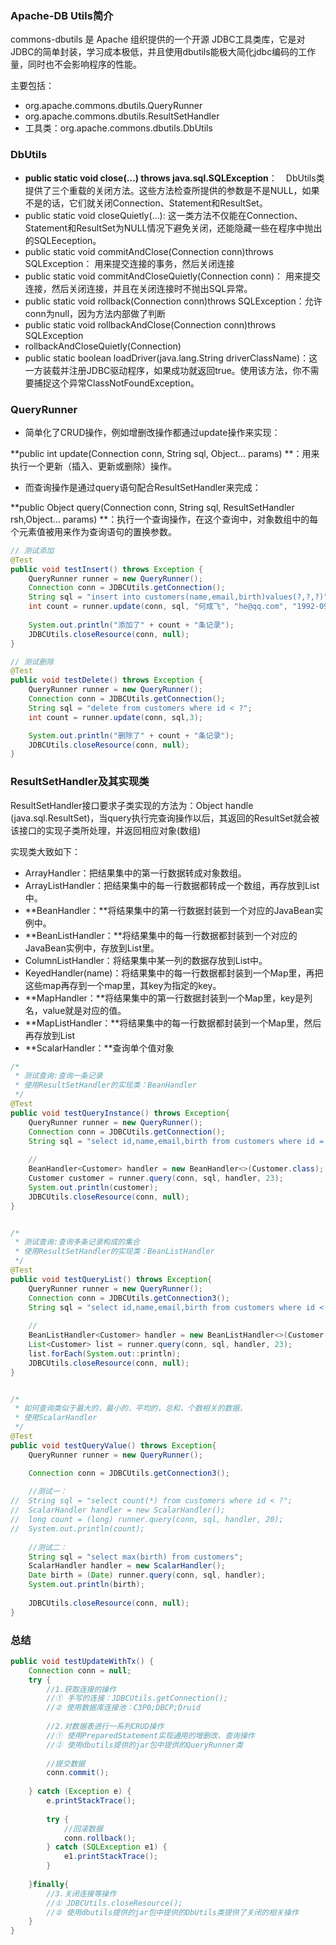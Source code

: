 ### Apache-DB Utils简介

commons-dbutils 是 Apache 组织提供的一个开源 JDBC工具类库，它是对JDBC的简单封装，学习成本极低，并且使用dbutils能极大简化jdbc编码的工作量，同时也不会影响程序的性能。

主要包括：

- org.apache.commons.dbutils.QueryRunner
- org.apache.commons.dbutils.ResultSetHandler
- 工具类：org.apache.commons.dbutils.DbUtils   

### DbUtils

- **public static void close(…) throws java.sql.SQLException**：　DbUtils类提供了三个重载的关闭方法。这些方法检查所提供的参数是不是NULL，如果不是的话，它们就关闭Connection、Statement和ResultSet。
- public static void closeQuietly(…): 这一类方法不仅能在Connection、Statement和ResultSet为NULL情况下避免关闭，还能隐藏一些在程序中抛出的SQLEeception。
- public static void commitAndClose(Connection conn)throws SQLException： 用来提交连接的事务，然后关闭连接
- public static void commitAndCloseQuietly(Connection conn)： 用来提交连接，然后关闭连接，并且在关闭连接时不抛出SQL异常。 
- public static void rollback(Connection conn)throws SQLException：允许conn为null，因为方法内部做了判断
- public static void rollbackAndClose(Connection conn)throws SQLException
- rollbackAndCloseQuietly(Connection)
- public static boolean loadDriver(java.lang.String driverClassName)：这一方装载并注册JDBC驱动程序，如果成功就返回true。使用该方法，你不需要捕捉这个异常ClassNotFoundException。

### QueryRunner

- 简单化了CRUD操作，例如增删改操作都通过update操作来实现：

**public int update(Connection conn, String sql, Object... params) **：用来执行一个更新（插入、更新或删除）操作。

- 而查询操作是通过query语句配合ResultSetHandler来完成：

**public Object query(Connection conn, String sql, ResultSetHandler rsh,Object... params) **：执行一个查询操作，在这个查询中，对象数组中的每个元素值被用来作为查询语句的置换参数。

```java
// 测试添加
@Test
public void testInsert() throws Exception {
	QueryRunner runner = new QueryRunner();
	Connection conn = JDBCUtils.getConnection();
	String sql = "insert into customers(name,email,birth)values(?,?,?)";
	int count = runner.update(conn, sql, "何成飞", "he@qq.com", "1992-09-08");
    
	System.out.println("添加了" + count + "条记录");
	JDBCUtils.closeResource(conn, null);
}

// 测试删除
@Test
public void testDelete() throws Exception {
	QueryRunner runner = new QueryRunner();
	Connection conn = JDBCUtils.getConnection();
	String sql = "delete from customers where id < ?";
	int count = runner.update(conn, sql,3);

	System.out.println("删除了" + count + "条记录");
	JDBCUtils.closeResource(conn, null);
}
```

### ResultSetHandler及其实现类

ResultSetHandler接口要求子类实现的方法为：Object handle (java.sql.ResultSet)，当query执行完查询操作以后，其返回的ResultSet就会被该接口的实现子类所处理，并返回相应对象(数组)

实现类大致如下：

- ArrayHandler：把结果集中的第一行数据转成对象数组。
- ArrayListHandler：把结果集中的每一行数据都转成一个数组，再存放到List中。
- **BeanHandler：**将结果集中的第一行数据封装到一个对应的JavaBean实例中。
- **BeanListHandler：**将结果集中的每一行数据都封装到一个对应的JavaBean实例中，存放到List里。
- ColumnListHandler：将结果集中某一列的数据存放到List中。
- KeyedHandler(name)：将结果集中的每一行数据都封装到一个Map里，再把这些map再存到一个map里，其key为指定的key。
- **MapHandler：**将结果集中的第一行数据封装到一个Map里，key是列名，value就是对应的值。
- **MapListHandler：**将结果集中的每一行数据都封装到一个Map里，然后再存放到List
- **ScalarHandler：**查询单个值对象

```java
/*
 * 测试查询:查询一条记录
 * 使用ResultSetHandler的实现类：BeanHandler
 */
@Test
public void testQueryInstance() throws Exception{
	QueryRunner runner = new QueryRunner();
	Connection conn = JDBCUtils.getConnection();
	String sql = "select id,name,email,birth from customers where id = ?";
		
	//
	BeanHandler<Customer> handler = new BeanHandler<>(Customer.class);
	Customer customer = runner.query(conn, sql, handler, 23);
	System.out.println(customer);	
	JDBCUtils.closeResource(conn, null);
}


/*
 * 测试查询:查询多条记录构成的集合
 * 使用ResultSetHandler的实现类：BeanListHandler
 */
@Test
public void testQueryList() throws Exception{
	QueryRunner runner = new QueryRunner();
	Connection conn = JDBCUtils.getConnection3();
	String sql = "select id,name,email,birth from customers where id < ?";
		
	//
	BeanListHandler<Customer> handler = new BeanListHandler<>(Customer.class);
	List<Customer> list = runner.query(conn, sql, handler, 23);
	list.forEach(System.out::println);
	JDBCUtils.closeResource(conn, null);
}


/*
 * 如何查询类似于最大的，最小的，平均的，总和，个数相关的数据，
 * 使用ScalarHandler
 */
@Test
public void testQueryValue() throws Exception{
	QueryRunner runner = new QueryRunner();

	Connection conn = JDBCUtils.getConnection3();
		
	//测试一：
//	String sql = "select count(*) from customers where id < ?";
//	ScalarHandler handler = new ScalarHandler();
//	long count = (long) runner.query(conn, sql, handler, 20);
//	System.out.println(count);
		
	//测试二：
	String sql = "select max(birth) from customers";
	ScalarHandler handler = new ScalarHandler();
	Date birth = (Date) runner.query(conn, sql, handler);
	System.out.println(birth);
		
	JDBCUtils.closeResource(conn, null);
}
```

### 总结

```java
public void testUpdateWithTx() {
	Connection conn = null;
	try {
		//1.获取连接的操作
		//① 手写的连接：JDBCUtils.getConnection();
		//② 使用数据库连接池：C3P0;DBCP;Druid
        
		//2.对数据表进行一系列CRUD操作
		//① 使用PreparedStatement实现通用的增删改、查询操作
		//② 使用dbutils提供的jar包中提供的QueryRunner类
			
		//提交数据
		conn.commit();
			
	} catch (Exception e) {
		e.printStackTrace();
			
		try {
			//回滚数据
			conn.rollback();
		} catch (SQLException e1) {
			e1.printStackTrace();
		}
			
	}finally{
		//3.关闭连接等操作
		//① JDBCUtils.closeResource();
		//② 使用dbutils提供的jar包中提供的DbUtils类提供了关闭的相关操作
	}
}
```

